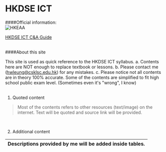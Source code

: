 HKDSE ICT
=======

####Official information:
<br>
  ![HKEAA](http://www.hkeaa.edu.hk/images/logo.png)<p>
  [HKDSE ICT C&A Guide](http://www.hkeaa.edu.hk/DocLibrary/HKDSE/Subject_Information/ict/2020hkdse-e-ict.pdf)

<br>
####About this site
<br>

This site is used as quick reference to the HKDSE ICT syllabus.
a. Contents here are NOT enough to replace textbook or lessons.
b. Please contact me (hwleung@csklsc.edu.hk) for any mistakes.
c. Please notice not all contents are in theory 100% accurate. Some of the contents are simplified to fit high school public exam level. (Sometimes even it's "wrong", I know)
<br><br>

1. Quoted content
  > Most of the contents refers to other resources (text/image) on the internet. Text will be quoted and source link will be provided.
<br>

2. Additional content


  |Descriptions provided by me will be added inside tables.|
  |---|


